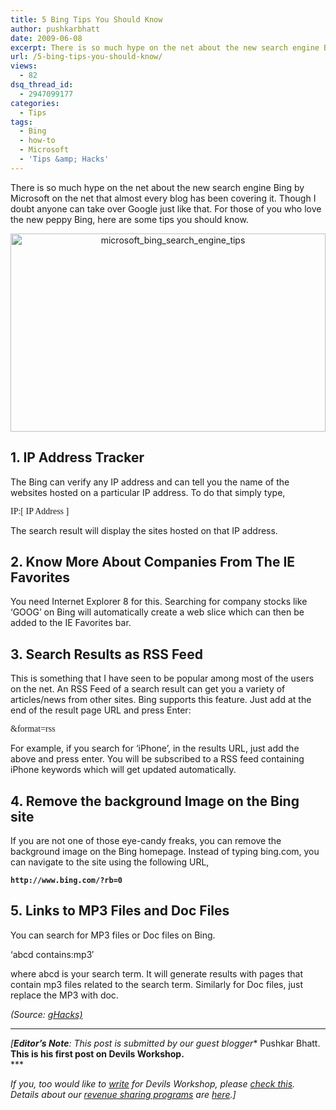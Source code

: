 ```yaml
---
title: 5 Bing Tips You Should Know
author: pushkarbhatt
date: 2009-06-08
excerpt: There is so much hype on the net about the new search engine Bing by Microsoft on the net that almost every blog has been covering it. Though I doubt anyone can take over Google just like that. For those of you who love the new peppy Bing, here are some tips you should know.
url: /5-bing-tips-you-should-know/
views:
  - 82
dsq_thread_id:
  - 2947099177
categories:
  - Tips
tags:
  - Bing
  - how-to
  - Microsoft
  - 'Tips &amp; Hacks'
---
```

There is so much hype on the net about the new search engine Bing by Microsoft on the net that almost every blog has been covering it. Though I doubt anyone can take over Google just like that. For those of you who love the new peppy Bing, here are some tips you should know.

<p style="text-align: center">
  <img class="size-full wp-image-10170 aligncenter" src="http://cdn.devilsworkshop.org/files/2009/06/microsoft-bing-search-engine-560x352.png" alt="microsoft_bing_search_engine_tips" width="504" height="317" />
</p>

## **1. IP Address Tracker**

The Bing can verify any IP address and can tell you the name of the websites hosted on a particular IP address. To do that simply type,

<span style="font-family: -webkit-monospace">IP:[ IP Address ]</span>

The search result will display the sites hosted on that IP address.

## <span><strong>2. Know More About Companies From The IE Favorites</strong></span>

You need Internet Explorer 8 for this. Searching for company stocks like &#8216;GOOG&#8217; on Bing will automatically create a web slice which can then be added to the IE Favorites bar.

## <span><strong>3. Search Results as RSS Feed</strong></span>

This is something that I have seen to be popular among most of the users on the net. An RSS Feed of a search result can get you a variety of articles/news from other sites. Bing supports this feature. Just add at the end of the result page URL and press Enter:

<span style="font-family: -webkit-monospace">&format=rss</span>

For example, if you search for &#8216;iPhone&#8217;, in the results URL, just add the above and press enter. You will be subscribed to a RSS feed containing iPhone keywords which will get updated automatically.

## <span><strong>4. Remove the background Image on the Bing site</strong></span>

If you are not one of those eye-candy freaks, you can remove the background image on the Bing homepage. Instead of typing bing.com, you can navigate to the site using the following URL,

**`http://www.bing.com/?rb=0`**

## <span><strong>5. Links to MP3 Files and Doc Files</strong></span>

You can search for MP3 files or Doc files on Bing.

<div id="{272E5A00-B0D7-440A-988E-491DB99F3764}">
  <span style="font-weight: normal">&#8216;abcd contains:mp3&#8242;</span>
</div>

where abcd is your search term. It will generate results with pages that contain mp3 files related to the search term. Similarly for Doc files, just replace the MP3 with doc.

*(Source: <a href="http://www.ghacks.net/2009/06/06/5-advanced-bing-tips/" onclick="_gaq.push(['_trackEvent', 'outbound-article', 'http://www.ghacks.net/2009/06/06/5-advanced-bing-tips/', 'gHacks)']);" >gHacks)</a>*

* * *

*[**Editor&#8217;s Note**: This post is submitted by our guest blogger** Pushkar Bhatt. **This is his first post on Devils Workshop.**  
***</p> 

*If you, too would like to [write][1] for Devils Workshop, please [check this][1]. Details about our [revenue sharing programs][1] are [here][1].]*

 [1]: http://devilsworkshop.org/join-dw/

